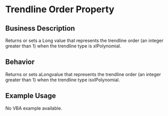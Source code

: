 # Trendline Order Property

## Business Description
Returns or sets a Long value that represents the trendline order (an integer greater than 1) when the trendline type is xlPolynomial.

## Behavior
Returns or sets aLongvalue that represents the trendline order (an integer greater than 1) when the trendline type isxlPolynomial.

## Example Usage
No VBA example available.
